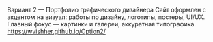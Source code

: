 Вариант 2 — Портфолио графического дизайнера Сайт оформлен с акцентом на визуал: работы по дизайну, логотипы, постеры, UI/UX. Главный фокус — картинки и галереи, аккуратная типографика. https://wvishher.github.io/Option2/